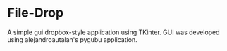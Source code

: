 # File-Drop
A simple gui dropbox-style application using TKinter. GUI was developed using alejandroautalan's pygubu application.
